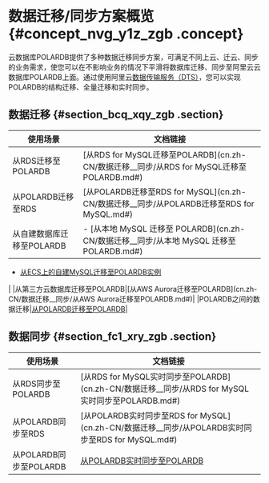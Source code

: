 # 数据迁移/同步方案概览 {#concept_nvg_y1z_zgb .concept}

云数据库POLARDB提供了多种数据迁移同步方案，可满足不同上云、迁云、同步的业务需求，使您可以在不影响业务的情况下平滑将数据库迁移、同步至阿里云云数据库POLARDB上面。通过使用阿里云[数据传输服务（DTS）](https://help.aliyun.com/document_detail/26592.html)，您可以实现POLARDB的结构迁移、全量迁移和实时同步。

## 数据迁移 {#section_bcq_xqy_zgb .section}

|使用场景|文档链接|
|----|----|
|从RDS迁移至POLARDB|[从RDS for MySQL迁移至POLARDB](cn.zh-CN/数据迁移__同步/从RDS for MySQL迁移至POLARDB.md#)|
|从POLARDB迁移至RDS|[从POLARDB迁移至RDS for MySQL](cn.zh-CN/数据迁移__同步/从POLARDB迁移至RDS for MySQL.md#)|
|从自建数据库迁移至POLARDB| -   [从本地 MySQL 迁移至 POLARDB](cn.zh-CN/数据迁移__同步/从本地 MySQL 迁移至 POLARDB.md#)
-   [从ECS上的自建MySQL迁移至POLARDB实例](cn.zh-CN/数据迁移__同步/从ECS上的自建MySQL迁移至POLARDB实例.md#)

 |
|从第三方云数据库迁移至POLARDB|[从AWS Aurora迁移至POLARDB](cn.zh-CN/数据迁移__同步/从AWS Aurora迁移至POLARDB.md#)|
|POLARDB之间的数据迁移|[从POLARDB迁移至POLARDB](cn.zh-CN/数据迁移__同步/从POLARDB迁移至POLARDB.md#)|

## 数据同步 {#section_fc1_xry_zgb .section}

|使用场景|文档链接|
|----|----|
|从RDS同步至POLARDB|[从RDS for MySQL实时同步至POLARDB](cn.zh-CN/数据迁移__同步/从RDS for MySQL实时同步至POLARDB.md#)|
|从POLARDB同步至RDS|[从POLARDB实时同步至RDS for MySQL](cn.zh-CN/数据迁移__同步/从POLARDB实时同步至RDS for MySQL.md#)|
|从POLARDB同步至POLARDB|[从POLARDB实时同步至POLARDB](cn.zh-CN/数据迁移__同步/从POLARDB实时同步至POLARDB.md#)|

